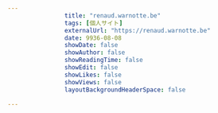 ---
                title: "renaud.warnotte.be"
                tags: [個人サイト]
                externalUrl: "https://renaud.warnotte.be"
                date: 9936-08-08
                showDate: false
                showAuthor: false
                showReadingTime: false
                showEdit: false
                showLikes: false
                showViews: false
                layoutBackgroundHeaderSpace: false
                ---

